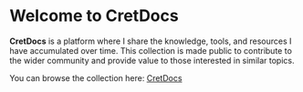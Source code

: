 # Welcome to **CretDocs**

**CretDocs** is a platform where I share the knowledge, tools, and resources I have accumulated over time. This collection is made public to contribute to the wider community and provide value to those interested in similar topics.

You can browse the collection here: [CretDocs](https://yveslaurentcreton.github.io/CretDocs/)

